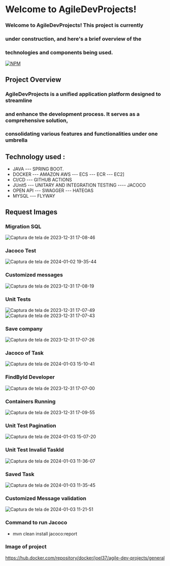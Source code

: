 # Welcome to AgileDevProjects!

### Welcome to AgileDevProjects! This project is currently 
### under construction, and here's a brief overview of the 
### technologies and components being used.

[![NPM](https://img.shields.io/npm/l/react)](https://github.com/JoelMaciel/Product-Catalog/blob/readm/LICENCE)

## Project Overview
### AgileDevProjects is a unified application platform designed to streamline
### and enhance the development process. It serves as a comprehensive solution,
### consolidating various features and functionalities under one umbrella

## Technology used :
-  JAVA --- SPRING BOOT.
-  DOCKER --- AMAZON AWS --- ECS --- ECR --- EC2]
-  CI/CD  ---   GITHUB ACTIONS
-  JUnit5 ---  UNITARY AND INTEGRATION TESTING ----  JACOCO
-  OPEN API --- SWAGGER --- HATEOAS
-  MYSQL --- FLYWAY

## Request Images

### Migration SQL

![Captura de tela de 2023-12-31 17-08-46](https://github.com/JoelMaciel/AGILE-DEVELOPERS-PRJECTS/assets/77079093/0ef40c25-68b9-4ca6-8148-c424e65b2536)

### Jacoco Test

![Captura de tela de 2024-01-02 19-35-44](https://github.com/JoelMaciel/AGILE-DEVELOPERS-PRJECTS/assets/77079093/dd6ea534-3c96-4e18-a742-4dbfaf04a14b)

### Customized messages
![Captura de tela de 2023-12-31 17-08-19](https://github.com/JoelMaciel/AGILE-DEVELOPERS-PRJECTS/assets/77079093/05d89b64-542f-472e-979d-2bbc4d0f1a2a)

### Unit Tests
![Captura de tela de 2023-12-31 17-07-49](https://github.com/JoelMaciel/AGILE-DEVELOPERS-PRJECTS/assets/77079093/090e030a-66d6-4400-991f-ce724271d276)
![Captura de tela de 2023-12-31 17-07-43](https://github.com/JoelMaciel/AGILE-DEVELOPERS-PRJECTS/assets/77079093/e2e380db-2e5f-4386-8ae5-dd92f8d17d2f)

### Save company
![Captura de tela de 2023-12-31 17-07-26](https://github.com/JoelMaciel/AGILE-DEVELOPERS-PRJECTS/assets/77079093/821bc3a2-a952-4bff-b2a7-928d1cd39144)

### Jacoco of Task
![Captura de tela de 2024-01-03 15-10-41](https://github.com/JoelMaciel/AGILE-DEVELOPERS-PRJECTS/assets/77079093/c4ccf0b1-04e1-47b5-9125-93d468a650b0)

### FindById Developer
![Captura de tela de 2023-12-31 17-07-00](https://github.com/JoelMaciel/AGILE-DEVELOPERS-PRJECTS/assets/77079093/ed201e7e-ee11-472b-b0f1-bad9f03e1c9f)

### Containers Running
![Captura de tela de 2023-12-31 17-09-55](https://github.com/JoelMaciel/AGILE-DEVELOPERS-PRJECTS/assets/77079093/f30c9ba2-6304-4638-baaf-a2b435446715)
### Unit Test Pagination
![Captura de tela de 2024-01-03 15-07-20](https://github.com/JoelMaciel/AGILE-DEVELOPERS-PRJECTS/assets/77079093/dad3a2c7-4db2-4a22-95b6-12506b707e97)
 ### Unit Test Invalid TaskId
![Captura de tela de 2024-01-03 11-36-07](https://github.com/JoelMaciel/AGILE-DEVELOPERS-PRJECTS/assets/77079093/0a06f90c-038a-4985-b6be-500fd63682d6)

### Saved Task
![Captura de tela de 2024-01-03 11-35-45](https://github.com/JoelMaciel/AGILE-DEVELOPERS-PRJECTS/assets/77079093/41332b22-7c6d-4c21-9629-d4b85d2ccfb8)

### Customized Message validation 
![Captura de tela de 2024-01-03 11-21-51](https://github.com/JoelMaciel/AGILE-DEVELOPERS-PRJECTS/assets/77079093/12071d99-daa2-4cfd-bce6-464cecf942c7)

### Command to run Jacoco
- mvn clean install jacoco:report

### Image of project
https://hub.docker.com/repository/docker/joel37/agile-dev-projects/general
